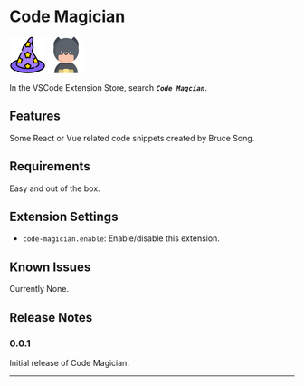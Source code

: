 # Code Magician

<img src='./images/code-magician.png' width='64' height='64' />  <img src='./images/avatar.png' width='64' height='64' />

In the VSCode Extension Store, search _**`Code Magcian`**_.
## Features

Some React or Vue related code snippets created by Bruce Song.

## Requirements

Easy and out of the box.

## Extension Settings

- `code-magician.enable`: Enable/disable this extension.

## Known Issues

Currently None.

## Release Notes

### 0.0.1

Initial release of Code Magician.

---
